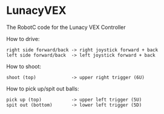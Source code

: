 # LunacyVEX
The RobotC code for the Lunacy VEX Controller


How to drive:

	right side forward/back -> right joystick forward + back
	left side forward/back  -> left joystick forward + back

How to shoot:

	shoot (top)             -> upper right trigger (6U)

How to pick up/spit out balls:

	pick up (top)           -> upper left trigger (5U)
	spit out (bottom)       -> lower left trigger (5D)
